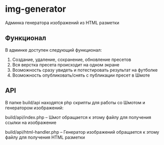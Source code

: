 # img-generator
Админка генератора изображений из HTML разметки

## Функционал
В админке доступен следующий функционал:
  1. Создание, удаление, сохранение, обновление пресетов
  2. Вся верстка пресета происходит на одном экране
  3. Возможность сразу увидеть и потестировать результат на футболке
  4. Возможность опубликовать/снять с публикации пресет в Шмоте

## API
В папке build/api находятся php скрипты для работы со Шмотом и генератором изображений:

build/api/index.php – Шмот обращается к этому файлу для получения ссылки на изображение

build/api/html-handler.php – Генератор изображений обращается к этому файлу для получения HTML разметки
